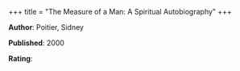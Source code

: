 +++
title = "The Measure of a Man: A Spiritual Autobiography"
+++



**Author**: Poitier, Sidney

**Published**: 2000

**Rating**:

